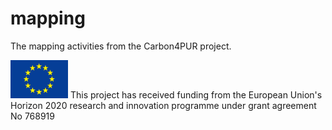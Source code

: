 # mapping
The mapping activities from the Carbon4PUR project.

![EU logo](img/eu.png?raw=true "EU logo")
This project has received funding from the European Union's Horizon 2020 research and innovation programme under grant agreement No 768919
